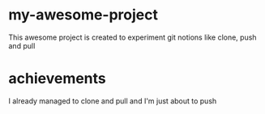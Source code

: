 # my-awesome-project
This awesome project is created to experiment git notions like clone, push and pull
 
# achievements
I already managed to clone and pull and I'm just about to push